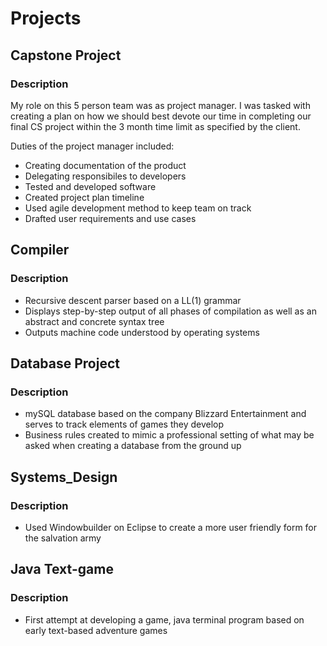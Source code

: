 # Projects

## Capstone Project

### Description

My role on this 5 person team was as project manager.
I was tasked with creating a plan on how we should best devote our time in completing our final CS project within the 3 month time limit as specified by the client.

Duties of the project manager included:
- Creating documentation of the product
- Delegating responsibiles to developers
- Tested and developed software
- Created project plan timeline
- Used agile development method to keep team on track
- Drafted user requirements and use cases

## Compiler

### Description

- Recursive descent parser based on a LL(1) grammar
- Displays step-by-step output of all phases of compilation as well as an abstract and
concrete syntax tree
- Outputs machine code understood by operating systems

## Database Project

### Description

- mySQL database based on the company Blizzard Entertainment and serves to track elements of games they develop
- Business rules created to mimic a professional setting of what may be asked when creating a database from the ground up

## Systems_Design

### Description

- Used Windowbuilder on Eclipse to create a more user friendly form for the salvation army

## Java Text-game

### Description

- First attempt at developing a game, java terminal program based on early text-based adventure games
